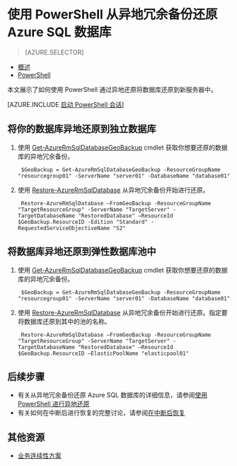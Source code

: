 <properties 
    pageTitle="从异地冗余备份还原 Azure SQL 数据库 (PowerShell) | Azure" 
    description="从异地冗余备份将 Azure SQL 数据库还原到新的服务器中" 
    services="sql-database" 
    documentationCenter="" 
    authors="stevestein" 
    manager="jhubbard" 
    editor=""/>

<tags
    ms.service="sql-database"
    ms.date="06/17/2016"
    wacn.date="07/18/2016"/>

# 使用 PowerShell 从异地冗余备份还原 Azure SQL 数据库


> [AZURE.SELECTOR]
- [概述](/documentation/articles/sql-database-geo-restore/)
- [PowerShell](/documentation/articles/sql-database-geo-restore-powershell/)

本文展示了如何使用 PowerShell 通过异地还原将数据库还原到新服务器中。

[AZURE.INCLUDE [启动 PowerShell 会话](../includes/sql-database-powershell.md)]

## 将你的数据库异地还原到独立数据库

1. 使用 [Get-AzureRmSqlDatabaseGeoBackup](https://msdn.microsoft.com/zh-cn/library/azure/mt693388.aspx) cmdlet 获取你想要还原的数据库的异地冗余备份。

        $GeoBackup = Get-AzureRmSqlDatabaseGeoBackup -ResourceGroupName "resourcegroup01" -ServerName "server01" -DatabaseName "database01"

2. 使用 [Restore-AzureRmSqlDatabase](https://msdn.microsoft.com/zh-cn/library/azure/mt693390.aspx) 从异地冗余备份开始进行还原。
    
        Restore-AzureRmSqlDatabase –FromGeoBackup -ResourceGroupName "TargetResourceGroup" -ServerName "TargetServer" -TargetDatabaseName "RestoredDatabase" –ResourceId $GeoBackup.ResourceID -Edition "Standard" -RequestedServiceObjectiveName "S2"


## 将数据库异地还原到弹性数据库池中

1. 使用 [Get-AzureRmSqlDatabaseGeoBackup](https://msdn.microsoft.com/zh-cn/library/azure/mt693388.aspx) cmdlet 获取你想要还原的数据库的异地冗余备份。

        $GeoBackup = Get-AzureRmSqlDatabaseGeoBackup -ResourceGroupName "resourcegroup01" -ServerName "server01" -DatabaseName "database01"

2. 使用 [Restore-AzureRmSqlDatabase](https://msdn.microsoft.com/zh-cn/library/azure/mt693390.aspx) 从异地冗余备份开始进行还原。指定要将数据库还原到其中的池的名称。
    
        Restore-AzureRmSqlDatabase –FromGeoBackup -ResourceGroupName "TargetResourceGroup" -ServerName "TargetServer" -TargetDatabaseName "RestoredDatabase" –ResourceId $GeoBackup.ResourceID –ElasticPoolName "elasticpool01"  

## 后续步骤


- 有关从异地冗余备份还原 Azure SQL 数据库的详细信息，请参阅[使用 PowerShell 进行异地还原](/documentation/articles/sql-database-geo-restore/)
- 有关如何在中断后进行恢复的完整讨论，请参阅[在中断后恢复](/documentation/articles/sql-database-disaster-recovery/)


## 其他资源

- [业务连续性方案](/documentation/articles/sql-database-business-continuity-scenarios/)

<!---HONumber=Mooncake_0711_2016-->